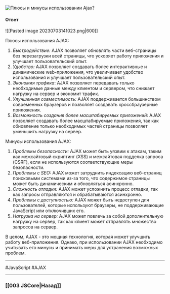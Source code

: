 ![Плюсы и минусы использовании Ajax?](https://youtu.be/yvOXvZ8aEFo?t=352)

#### Ответ

![[Pasted image 20230703141023.png|600]]

Плюсы использования AJAX:

1. *Быстродействие:* AJAX позволяет обновлять части веб-страницы без перезагрузки всей страницы, что ускоряет работу приложения и улучшает пользовательский опыт.
2. *Удобство:* AJAX позволяет создавать более интерактивные и динамические web-приложения, что увеличивает удобство использования и улучшает пользовательский опыт.
3. *Экономия трафика*: AJAX позволяет передавать только необходимые данные между клиентом и сервером, что снижает нагрузку на сервер и экономит трафик.
4. *Улучшенная совместимость:* AJAX поддерживается большинством современных браузеров и позволяет создавать кроссбраузерные приложения.
5. *Возможность создания более масштабируемых приложений*: AJAX позволяет создавать более масштабируемые приложения, так как обновление только необходимых частей страницы позволяет уменьшить нагрузку на сервер.

Минусы использования AJAX:

1. *Проблемы безопасности:* AJAX может быть уязвим к атакам, таким как межсайтовый скриптинг (XSS) и межсайтовая подделка запроса (CSRF), если не используются соответствующие меры безопасности.
2. *Проблемы с SEO:* AJAX может затруднить индексацию веб-страниц поисковыми системами из-за того, что содержимое страницы может быть динамическим и обновляться асинхронно.
3. *Сложность отладки:* AJAX может усложнить процесс отладки, так как запросы отправляются и обрабатываются асинхронно.
4. *Проблемы с доступностью:* AJAX может быть недоступен для пользователей, которые используют браузеры, не поддерживающие JavaScript или отключивших его.
5. *Нагрузка на сервер:* AJAX может повлечь за собой дополнительную нагрузку на сервер, так как клиент может отправлять множество запросов на сервер.

В целом, AJAX - это мощная технология, которая может улучшить работу веб-приложения. Однако, при использовании AJAX необходимо учитывать его минусы и принимать меры для устранения возможных проблем.

___
 #JavaScript #AJAX

___

### [[003 JSCore|Назад]]